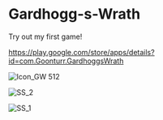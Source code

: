 # Gardhogg-s-Wrath
Try out my first game!

https://play.google.com/store/apps/details?id=com.Goonturr.GardhoggsWrath



![Icon_GW 512](https://user-images.githubusercontent.com/65152263/90135840-dcaeb180-dda5-11ea-87ed-5b034c510ead.png)



![SS_2](https://user-images.githubusercontent.com/65152263/90135899-f51ecc00-dda5-11ea-8657-555e92ab7ecd.jpg)



![SS_1](https://user-images.githubusercontent.com/65152263/90135974-0c5db980-dda6-11ea-8b34-1dd93b808583.jpg)
